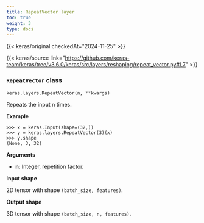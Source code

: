 ```yaml
---
title: RepeatVector layer
toc: true
weight: 3
type: docs
---
```


{{< keras/original checkedAt="2024-11-25" >}}

{{< keras/source link="https://github.com/keras-team/keras/tree/v3.6.0/keras/src/layers/reshaping/repeat_vector.py#L7" >}}

### `RepeatVector` class

```python
keras.layers.RepeatVector(n, **kwargs)
```

Repeats the input n times.

**Example**

```console
>>> x = keras.Input(shape=(32,))
>>> y = keras.layers.RepeatVector(3)(x)
>>> y.shape
(None, 3, 32)
```

**Arguments**

- **n**: Integer, repetition factor.

**Input shape**

2D tensor with shape `(batch_size, features)`.

**Output shape**

3D tensor with shape `(batch_size, n, features)`.
